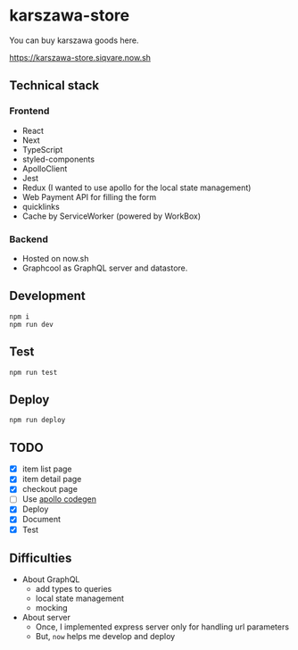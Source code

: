 # karszawa-store

You can buy karszawa goods here.

https://karszawa-store.siqvare.now.sh

## Technical stack

### Frontend

- React
- Next
- TypeScript
- styled-components
- ApolloClient
- Jest
- Redux (I wanted to use apollo for the local state management)
- Web Payment API for filling the form
- quicklinks
- Cache by ServiceWorker (powered by WorkBox)

### Backend

- Hosted on now.sh
- Graphcool as GraphQL server and datastore.

## Development

```
npm i
npm run dev
```

## Test

```
npm run test
```

## Deploy

```
npm run deploy
```

## TODO

- [x] item list page
- [x] item detail page
- [x] checkout page
- [ ] Use [apollo codegen](https://github.com/apollographql/apollo-tooling)
- [x] Deploy
- [x] Document
- [x] Test

## Difficulties

- About GraphQL
  - add types to queries
  - local state management
  - mocking
- About server
  - Once, I implemented express server only for handling url parameters
  - But, `now` helps me develop and deploy
